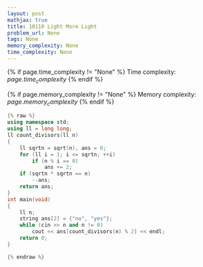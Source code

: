 ```yaml
---
layout: post
mathjax: true
title: 10110 Light More Light
problem_url: None
tags: None
memory_complexity: None
time_complexity: None
---
```




{% if page.time_complexity != "None" %}
Time complexity: ${{ page.time_complexity }}$
{% endif %}

{% if page.memory_complexity != "None" %}
Memory complexity: ${{ page.memory_complexity }}$
{% endif %}

```cpp
{% raw %}
using namespace std;
using ll = long long;
ll count_divisors(ll n)
{
    ll sqrtn = sqrt(n), ans = 0;
    for (ll i = 1; i <= sqrtn; ++i)
        if (n % i == 0)
            ans += 2;
    if (sqrtn * sqrtn == n)
        --ans;
    return ans;
}
int main(void)
{
    ll n;
    string ans[2] = {"no", "yes"};
    while (cin >> n and n != 0)
        cout << ans[count_divisors(n) % 2] << endl;
    return 0;
}

{% endraw %}
```